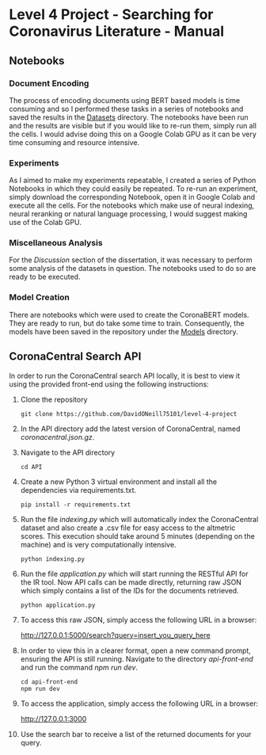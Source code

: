 # Level 4 Project - Searching for Coronavirus Literature - Manual

## Notebooks

### Document Encoding

The process of encoding documents using BERT based models is time consuming and so I performed these tasks in a series of notebooks and saved the results in the [Datasets](./Datasets/) directory. The notebooks have been run and the results are visible but if you would like to re-run them, simply run all the cells. I would advise doing this on a Google Colab GPU as it can be very time consuming and resource intensive.

### Experiments

As I aimed to make my experiments repeatable, I created a series of Python Notebooks in which they could easily be repeated. To re-run an experiment, simply download the corresponding Notebook, open it in Google Colab and execute all the cells. For the notebooks which make use of neural indexing, neural reranking or natural language processing, I would suggest making use of the Colab GPU.

### Miscellaneous Analysis

For the <em>Discussion</em> section of the dissertation, it was necessary to perform some analysis of the datasets in question. The notebooks used to do so are ready to be executed.

### Model Creation

There are notebooks which were used to create the CoronaBERT models. They are ready to run, but do take some time to train. Consequently, the models have been saved in the repository under the [Models](./Models/) directory.

## CoronaCentral Search API

In order to run the CoronaCentral search API locally, it is best to view it using the provided front-end using the following instructions:

1. Clone the repository

   ```console
   git clone https://github.com/DavidONeill75101/level-4-project
   ```

2. In the API directory add the latest version of CoronaCentral, named <em>coronacentral.json.gz</em>.

3. Navigate to the API directory

   ```console
   cd API
   ```

4. Create a new Python 3 virtual environment and install all the dependencies via requirements.txt.

   ```console
   pip install -r requirements.txt
   ```

5. Run the file <em>indexing.py</em> which will automatically index the CoronaCentral dataset and also create a .csv file for easy access to the altmetric scores. This execution should take around 5 minutes (depending on the machine) and is very computationally intensive.

   ```console
   python indexing.py
   ```

6. Run the file <em>application.py</em> which will start running the RESTful API for the IR tool. Now API calls can be made directly, returning raw JSON which simply contains a list of the IDs for the documents retrieved.

   ```console
   python application.py
   ```

7. To access this raw JSON, simply access the following URL in a browser:

   http://127.0.0.1:5000/search?query=insert_you_query_here

8. In order to view this in a clearer format, open a new command prompt, ensuring the API is still running. Navigate to the directory <em>api-front-end</em> and run the command <em>npm run dev</em>.

   ```console
   cd api-front-end
   npm run dev
   ```

9. To access the application, simply access the following URL in a browser:

   http://127.0.0.1:3000

10. Use the search bar to receive a list of the returned documents for your query.
